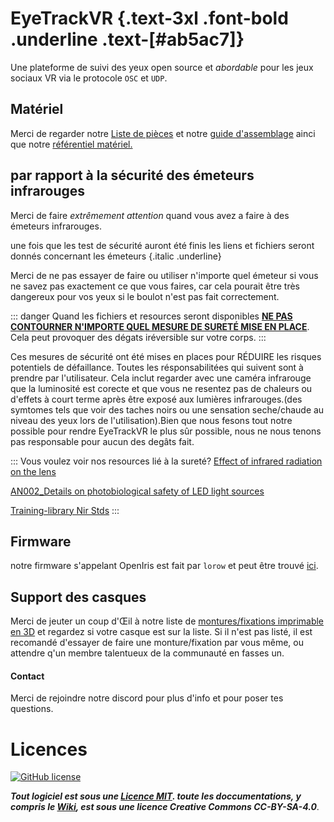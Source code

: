 <script setup>
import Alerts from '../../vue/alerts/Alerts.vue'
import ImageCard from '../../vue/images/ImageComponent.vue'
import { alerts } from '../../static/alerts'
import { image_settings } from '../../static/image_settings'
</script>

# EyeTrackVR {.text-3xl .font-bold .underline .text-[#ab5ac7]}

Une plateforme de suivi des yeux open source et *abordable* pour les jeux sociaux VR via le protocole `OSC` et `UDP`.

<Alerts :options="alerts.user_warning">
    <template v-slot:content>
        <p>
            Ce projet est en cours de développement actif.
            Cependant, il marche pour la plupart des utilisateurs.
        </p>
    </template>
</Alerts>

## Matériel

Merci de regarder notre [Liste de pièces](../how_to_build/parts_list/) et notre [guide d'assemblage](../how_to_build/full_build/) ainci que notre [référentiel matériel.](https://github.com/EyeTrackVR/EyeTrackVR-Hardware)

## par rapport à la sécurité des émeteurs infrarouges

Merci de faire *extrêmement attention* quand vous avez a faire à des émeteurs infrarouges.

une fois que les test de sécurité auront été finis les liens et fichiers seront donnés concernant les émeteurs {.italic .underline}

Merci de ne pas essayer de faire ou utiliser n'importe quel émeteur si vous ne savez pas exactement ce que vous faires, car cela pourait être très dangereux pour vos yeux si le boulot n'est pas fait correctement.

::: danger
Quand les fichiers et resources seront disponibles <ins>**NE PAS CONTOURNER N'IMPORTE QUEL MESURE DE SURETÉ MISE EN PLACE**</ins>. Cela peut provoquer des dégats iréversible sur votre corps.
:::

Ces mesures de sécurité ont été mises en places pour RÉDUIRE les risques potentiels de défaillance. Toutes les résponsabilitées qui suivent sont à prendre par l'utilisateur. Cela inclut regarder avec une caméra infrarouge que la luminosité est corecte et que vous ne resentez pas de chaleurs ou d'effets à court terme après être exposé aux lumières infrarouges.(des symtomes tels que voir des taches noirs ou une sensation seche/chaude au niveau des yeux lors de l'utilisation).Bien que nous fesons tout notre possible pour rendre EyeTrackVR le plus sûr possible, nous ne nous tenons pas responsable pour aucun des degâts fait.

<Alerts :options="alerts.led_power_warning">
    <template v-slot:content>
        <p>
            Soyez sûr d'utiliser des émeteurs <ins class="text-red-400 dark:text-red-500">non focalisé</ins> à près de <ins class="font-bold">5ma</ins> de puissance totale.
        </p>
    </template>
</Alerts>

::: Vous voulez voir nos resources lié à la sureté?
[Effect of infrared radiation on the lens](../saftey/effect_of_ir_on_the_lens.pdf)

[AN002_Details on photobiological safety of LED light sources](../saftey/AN002_Details_on_photobiological_safety_of_LED_light_sources.pdf)

[Training-library Nir Stds](../saftey/training-library_nir_stds_20021011.pdf)
:::

## Firmware

notre firmware s'appelant OpenIris est fait par `lorow` et peut être trouvé [ici](https://github.com/lorow/OpenIris).

## Support des casques

Merci de jeuter un coup d'Œil à notre liste de [montures/fixations imprimable en 3D](../how_to_build/parts_list#other-parts) et regardez si votre casque est sur la liste. Si il n'est pas listé, il est recomandé d'essayer de faire une monture/fixation par vous même, ou attendre q'un membre talentueux de la communauté en fasses un.

#### Contact

Merci de rejoindre notre discord pour plus d'info et pour poser tes questions.

<ImageCard :options="image_settings.discord_content"/>

# Licences

[![GitHub license](https://img.shields.io/github/license/EyeTrackVR/EyeTrackVR?style=plastic)](https://github.com/EyeTrackVR/EyeTrackVR/blob/main/LICENSE)

***Tout logiciel est sous une [Licence MIT](http://opensource.org/licenses/MIT).
toute les doccumentations, y compris le [Wiki](https://github.com/EyeTrackVR/EyeTrackVR/wiki), est sous une licence Creative Commons CC-BY-SA-4.0***.
